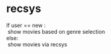 # recsys

If user == new :<br />
  &nbsp;show movies based on genre selection<br />
else:<br />
  &nbsp;show movies via recsys<br />
